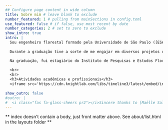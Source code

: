 ```yaml
---
## Configure page content in wide column
title: Sobre mim # leave blank to exclude
number_featured: 1 # pulling from mainSections in config.toml
use_featured: false # if false, use most recent by date
number_categories: 2 # set to zero to exclude
show_intro: true
intro: |
  Sou engenheiro florestal formado pela Universidade de São Paulo ([ESALQ/USP](http://www4.esalq.usp.br/)) e trabalho na [Suzano S.A.](http://www.suzano.com.br/), em Americana-SP. Grande parte das minhas atividades estão relacionadas à métodos computacionais aplicados à pesquisa florestal.
  
  Durante a graduação tive a sorte de me engajar em diversos projetos de pesquisa e em um deles conheci o [Software R](https://cran.r-project.org/). Desde então, venho adquirindo experiência no desenvolvimento de rotinas para resolução problemas relacionados às ciências florestais.

  Na graduação, fui estagiário do Instituto de Pesquisas e Estudos Florestais ([IPEF](https://www.ipef.br/)), atuando na área de biometria florestal do Programa Cooperativo [TECHS](http://www.ipef.br/techs/). Participei ativamente no Grupo Florestal Monte Olimpo ([GFMO](https://www.facebook.com/gfmo96)) e no Projeto [TUME](http://www.projetotume.com/) enquanto estive na ESALQ. Também fui bolsista por 3 anos no Programa Cargill Global Scholars ([CGS](https://www.cargillglobalscholars.com/)). Como trabalho de conclusão de curso, desenvolvi um pacote em R para o cálculo de índices de competição de árvores individuais chamado [comp3](https://github.com/italocegatta/comp3).
  
  <br>
  <br>
  <h3>Atividades acadêmicas e profissionais</h3>
  <iframe src='https://cdn.knightlab.com/libs/timeline3/latest/embed/index.html?source=1YYs2AyX5cQKwwM_BUCI1ABJSEtiFEVTHgBPZuSB-K5A&font=Default&lang=pt-br&start_at_end=true&hash_bookmark=true&initial_zoom=2&height=350' width='100%' height='400' frameborder='0'></iframe> 
  
show_outro: false
#outro: |
#  <i class="fas fa-glass-cheers pr2"></i>Sincere thanks to [Maëlle Salmon](https://masalmon.eu/) for #her help naming this Hugo theme!
---
```


** index doesn't contain a body, just front matter above.
See about/list.html in the layouts folder **